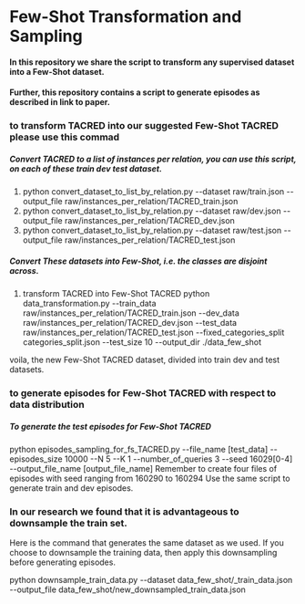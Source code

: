 # Few-Shot Transformation and Sampling 
#### In this repository we share the script to transform any supervised dataset into a Few-Shot dataset. 
#### Further, this repository contains a script to generate episodes as described in link to paper.

### to transform TACRED into our suggested Few-Shot TACRED please use this commad
##### Convert TACRED to a list of instances per relation, you can use this script, on each of these train dev test dataset.

1. python convert_dataset_to_list_by_relation.py --dataset raw/train.json --output_file raw/instances_per_relation/TACRED_train.json
2. python convert_dataset_to_list_by_relation.py --dataset raw/dev.json --output_file raw/instances_per_relation/TACRED_dev.json
3. python convert_dataset_to_list_by_relation.py --dataset raw/test.json --output_file raw/instances_per_relation/TACRED_test.json

##### Convert These datasets into Few-Shot, i.e. the classes are disjoint across.

1. transform TACRED into Few-Shot TACRED 
python data_transformation.py --train_data raw/instances_per_relation/TACRED_train.json --dev_data raw/instances_per_relation/TACRED_dev.json --test_data raw/instances_per_relation/TACRED_test.json --fixed_categories_split categories_split.json --test_size 10 --output_dir ./data_few_shot

voila, the new Few-Shot TACRED dataset, divided into train dev and test datasets.



### to generate episodes for Few-Shot TACRED with respect to data distribution

##### To generate the test episodes for Few-Shot TACRED 
python episodes_sampling_for_fs_TACRED.py --file_name [test_data] --episodes_size 10000 --N 5 --K 1 --number_of_queries 3 --seed 16029[0-4] --output_file_name [output_file_name] 
Remember to create four files of episodes with seed ranging from 160290 to 160294
Use the same script to generate train and dev episodes. 


### In our research we found that it is advantageous to downsample the train set. 
Here is the command that generates the same dataset as we used. If you choose to downsample the training data, then apply
this downsampling before generating episodes.

python downsample_train_data.py --dataset data_few_shot/_train_data.json --output_file data_few_shot/new_downsampled_train_data.json   

 